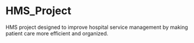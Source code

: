 # HMS_Project
HMS project designed to improve hospital service management by making patient care more efficient and organized.

